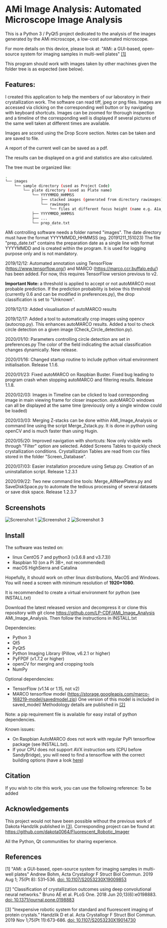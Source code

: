 # AMi Image Analysis: Automated Microscope Image Analysis

This is a Python 3 / PyQt5 project dedicated to the analysis of the images generated by the AMi microscope, a low-cost automated microscope.

For more details on this device, please look at:
"AMi: a GUI-based, open-source system for imaging samples in multi-well plates" [[1]](#1)

This program should work with images taken by other machines given the folder tree is as expected (see below).

## Features:

I created this application to help the members of our laboratory in their crystallization work.
The software can read tiff, jpeg or png files.
Images are accessed via clicking on the corresponding well button or by navigating with keyboard shortcuts.
Images can be zoomed for thorough inspection and a timeline of the corresponding well is displayed if several pictures of the same well taken at different times are available.

Images are scored using the Drop Score section.
Notes can be taken and are saved to file.

A report of the current well can be saved as a pdf.

The results can be displayed on a grid and statistics are also calculated.

The tree must be organized like:

```bash
.
└── images
    └── sample directory (used as Project Code)
        └── plate directory (used as Plate name)
            └── YYYYMMDD_HHMMSS
                ├── stacked images (generated from directory rawimages)
                └── rawimages
                    └── files at different focus height (name e.g. A1a_1.jpg, A1a_2... or A1_1.jpg, A1_2... if no subwell)
            ├── YYYYMMDD_HHMMSS
            ├── ...
            └── prep_date.txt
```
AMi controlling software needs a folder named "images".
The date directory must have the format YYYYMMDD_HHMMSS (eg. 20191211_151023)
The file "prep_date.txt" contains the preparation date as a single line with format YYYYMMDD and is created within the program. It is used for logging purpose only and is not mandatory.


2019/12/12:
Automated annotation using TensorFlow (https://www.tensorflow.org/) and MARCO (https://marco.ccr.buffalo.edu/) has been added.
For now, this requires TensorFlow version previous to v2.

**Important Note:** a threshold is applied to accept or not autoMARCO most probable prediction. If the prediction probability is below
this threshold (currently 0.6 and can be modified in preferences.py), the drop classification is set to "Unknown". 

2019/12/13:
Added visualisation of autoMARCO results

2019/12/17:
Added a tool to automatically crop images using opencv (autocrop.py). This enhances autoMARCO results.
Added a tool to check circle detection on a given image (Check_Circle_detection.py).

2020/01/10:
Parameters controlling circle detection are set in preferences.py
The color of the field indicating the actual classification changes dynamically.
New release.

2020/01/16:
Changed startup routine to include python virtual environment initialisation.
Release 1.1.6.

2020/01/23:
Fixed autoMARCO on Raspbian Buster.
Fixed bug leading to program crash when stopping autoMARCO and filtering results.
Release 1.1.8.

2020/02/03:
Images in Timeline can be clicked to load corresponding image in main viewing frame for closer inspection.
autoMARCO windows can all be displayed at the same time (previously only a single window could be loaded)

2020/03/03:
Merging Z-stacks can be done within AMI_Image_Analysis or command line using the script Merge_Zstack.py. It is done in python using openCV and is much faster than using Hugin.

2020/05/20:
Improved navigation with shortcuts: Now only visible wells through "Filter" option are selected.
Added Screens Tables to quickly check crystallization conditions. Crystallization Tables are read from csv files stored in the folder "Screen_Database".

2020/07/03:
Easier installation procedure using Setup.py. Creation of an uninstallation script.
Release 1.2.3.1

2020/09/22:
Two new command line tools: Merge_AllNewPlates.py and SaveDiskSpace.py to automate the tedious processing of several datasets or save disk space.
Release 1.2.3.7

## Screenshots

![Screenshot 1](./screenshot1.png)
![Screenshot 2](./screenshot2.png)
![Screenshot 3](./screenshot3.png)

## Install

The software was tested on:
* linux CentOS 7 and python3 (v3.6.8 and v3.7.3))
* Raspbian 10 (on a Pi 3B+, not recommended)
* macOS HighSierra and Catalina

Hopefully, it should work on other linux distributions, MacOS and Windows.
You will need a screen with minimum resolution of **1920*1080**.
    
It is recommended to create a virtual environment for python (see INSTALL.txt)

Download the latest released version and decompress it or clone this repository with
git clone https://github.com/LP-CDF/AMi_Image_Analysis AMi_Image_Analysis.
Then follow the instructions in INSTALL.txt

Dependencies:
* Python 3
* Qt5
* PyQt5
* Python Imaging Library (Pillow, v6.2.1 or higher)
* PyFPDF (v1.7.2 or higher)
* openCV for merging and cropping tools
* NumPy

Optional dependencies:
* TensorFlow (v1.14 or 1.15, not v2)
* MARCO tensorflow model (https://storage.googleapis.com/marco-168219-model/savedmodel.zip)
One version of this model is included in saved_model/
Methodology details are published in [[2]](#2)

Note: a pip requirement file is available for easy install of python dependencies.

Known issues: 
* On Raspbian AutoMARCO does not work with regular PyPi tensorflow package (see INSTALL.txt).
* If your CPU does not support AVX instruction sets (CPU before SandyBridge), you will need to find a tensorflow with the correct building options (have a look [here](https://github.com/yaroslavvb/tensorflow-community-wheels/issues))

## Citation

If you wish to cite this work, you can use the following reference:
To be added


## Acknowledgements

This project would not have been possible without the previous work of Dakota Handzlik published in [[3]](#3).
Corresponding project can be found at:
https://github.com/dakota0064/Fluorescent_Robotic_Imager

All the Python, Qt communities for sharing experience.


## References

<a id="1">[1]</a> 
"AMi: a GUI-based, open-source system for imaging samples in multi-well plates"
Andrew Bohm, Acta Crystallogr F Struct Biol Commun. 2019 Aug 1; 75(Pt 8): 531–536.
[doi: 10.1107/S2053230X19009853](http://dx.doi.org/10.1107/S2053230X19009853)

<a id="2">[2]</a> 
"Classification of crystallization outcomes using deep convolutional neural networks."
Bruno AE et al. PLoS One. 2018 Jun 20;13(6):e0198883.
[doi: 10.1371/journal.pone.0198883](http://dx.doi.org/10.1371/journal.pone.0198883)

<a id="3">[3]</a> 
"Inexpensive robotic system for standard and fluorescent imaging of protein crystals."
Handzlik D et al. Acta Crystallogr F Struct Biol Commun. 2019 Nov 1;75(Pt 11):673-686.
[doi: 10.1107/S2053230X19014730](http://dx.doi.org/10.1107/S2053230X19014730)



